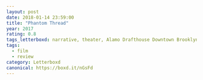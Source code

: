 ```yaml
---
layout: post 
date: 2018-01-14 23:59:00
title: "Phantom Thread"
year: 2017
rating: 0.8
tags_letterboxd: narrative, theater, Alamo Drafthouse Downtown Brooklyn, NYC
tags:
  - film
  - review
category: Letterboxd
canonical: https://boxd.it/nGsFd
---
```

